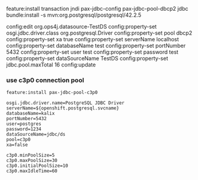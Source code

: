 feature:install transaction jndi pax-jdbc-config pax-jdbc-pool-dbcp2 jdbc
bundle:install -s mvn:org.postgresql/postgresql/42.2.5

config:edit org.ops4j.datasource-TestDS
config:property-set osgi.jdbc.driver.class org.postgresql.Driver
config:property-set pool dbcp2
config:property-set xa true
config:property-set serverName localhost
config:property-set databaseName test
config:property-set portNumber 5432
config:property-set user test
config:property-set password test
config:property-set dataSourceName TestDS
config:property-set jdbc.pool.maxTotal 16
config:update

### use c3p0 connection pool
```
feature:install pax-jdbc-pool-c3p0
```

```
osgi.jdbc.driver.name=PostgreSQL JDBC Driver
serverName=${openshift.postgresql.svcname}
databaseName=kalix
portNumber=5432
user=postgres
password=1234
dataSourceName=jdbc/ds
pool=c3p0
xa=false

c3p0.minPoolSize=5
c3p0.maxPoolSize=30
c3p0.initialPoolSize=10
c3p0.maxIdleTime=60

```